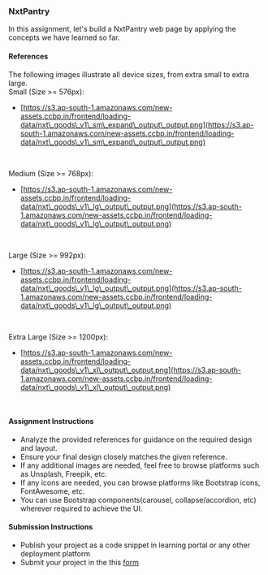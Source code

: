 ### NxtPantry

In this assignment, let's build a NxtPantry web page by applying the concepts we have learned so far.

#### References

The following images illustrate all device sizes, from extra small to extra large.
<br/>
Small (Size >= 576px):

- [https://s3.ap-south-1.amazonaws.com/new-assets.ccbp.in/frontend/loading-data/nxt\_goods\_v1\_sm\_expand\_output\_output.png](https://s3.ap-south-1.amazonaws.com/new-assets.ccbp.in/frontend/loading-data/nxt\_goods\_v1\_sm\_expand\_output\_output.png)

<br/>

Medium (Size >= 768px):

- [https://s3.ap-south-1.amazonaws.com/new-assets.ccbp.in/frontend/loading-data/nxt\_goods\_v1\_lg\_output\_output.png](https://s3.ap-south-1.amazonaws.com/new-assets.ccbp.in/frontend/loading-data/nxt\_goods\_v1\_lg\_output\_output.png)

<br/>

Large (Size >= 992px):

- [https://s3.ap-south-1.amazonaws.com/new-assets.ccbp.in/frontend/loading-data/nxt\_goods\_v1\_lg\_output\_output.png](https://s3.ap-south-1.amazonaws.com/new-assets.ccbp.in/frontend/loading-data/nxt\_goods\_v1\_lg\_output\_output.png)

<br/>

Extra Large (Size >= 1200px):

- [https://s3.ap-south-1.amazonaws.com/new-assets.ccbp.in/frontend/loading-data/nxt\_goods\_v1\_xl\_output\_output.png](https://s3.ap-south-1.amazonaws.com/new-assets.ccbp.in/frontend/loading-data/nxt\_goods\_v1\_xl\_output\_output.png)

<br/>

#### Assignment Instructions

- Analyze the provided references for guidance on the required design and layout.
- Ensure your final design closely matches the given reference.
- If any additional images are needed, feel free to browse platforms such as Unsplash, Freepik, etc.
- If any icons are needed, you can browse platforms like Bootstrap icons, FontAwesome, etc.
- You can use Bootstrap components(carousel, collapse/accordion, etc) wherever required to achieve the UI.

#### Submission Instructions

- Publish your project as a code snippet in learning portal or any other deployment platform
- Submit your project in the this [form]()